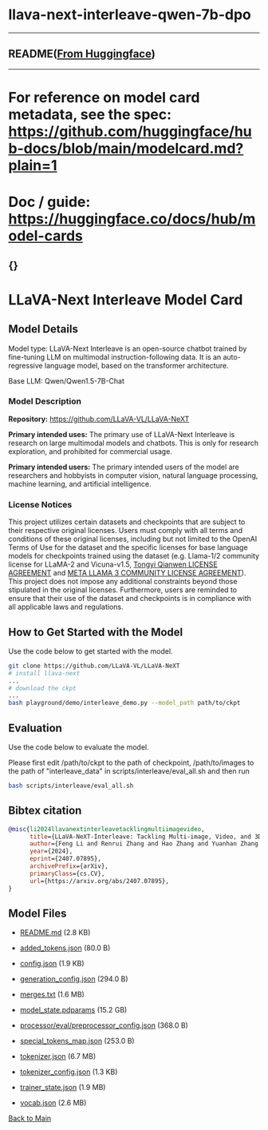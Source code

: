 
# llava-next-interleave-qwen-7b-dpo
---


## README([From Huggingface](https://huggingface.co/lmms-lab/llava-next-interleave-qwen-7b-dpo))

---
# For reference on model card metadata, see the spec: https://github.com/huggingface/hub-docs/blob/main/modelcard.md?plain=1
# Doc / guide: https://huggingface.co/docs/hub/model-cards
{}
---

# LLaVA-Next Interleave Model Card

## Model Details

Model type: LLaVA-Next Interleave is an open-source chatbot trained by fine-tuning LLM on multimodal instruction-following data. It is an auto-regressive language model, based on the transformer architecture. 

Base LLM: Qwen/Qwen1.5-7B-Chat

### Model Description

**Repository:** https://github.com/LLaVA-VL/LLaVA-NeXT

**Primary intended uses:** The primary use of LLaVA-Next Interleave is research on large multimodal models and chatbots. This is only for research exploration, and prohibited for commercial usage.

**Primary intended users:** The primary intended users of the model are researchers and hobbyists in computer vision, natural language processing, machine learning, and artificial intelligence.

### License Notices
  
This project utilizes certain datasets and checkpoints that are subject to their respective original licenses. Users must comply with all terms and conditions of these original licenses, including but not limited to the OpenAI Terms of Use for the dataset and the specific licenses for base language models for checkpoints trained using the dataset (e.g. Llama-1/2 community license for LLaMA-2 and Vicuna-v1.5, [Tongyi Qianwen LICENSE AGREEMENT](https://github.com/QwenLM/Qwen/blob/main/Tongyi%20Qianwen%20LICENSE%20AGREEMENT) and [META LLAMA 3 COMMUNITY LICENSE AGREEMENT](https://llama.meta.com/llama3/license/)). This project does not impose any additional constraints beyond those stipulated in the original licenses. Furthermore, users are reminded to ensure that their use of the dataset and checkpoints is in compliance with all applicable laws and regulations.

## How to Get Started with the Model

Use the code below to get started with the model.

```bash
git clone https://github.com/LLaVA-VL/LLaVA-NeXT
# install llava-next
...
# download the ckpt
...
bash playground/demo/interleave_demo.py --model_path path/to/ckpt
```



## Evaluation

Use the code below to evaluate the model.

Please first edit /path/to/ckpt to the path of checkpoint, /path/to/images to the path of "interleave_data" in scripts/interleave/eval_all.sh and then run
```bash
bash scripts/interleave/eval_all.sh
```

## Bibtex citation

```bibtex
@misc{li2024llavanextinterleavetacklingmultiimagevideo,
      title={LLaVA-NeXT-Interleave: Tackling Multi-image, Video, and 3D in Large Multimodal Models}, 
      author={Feng Li and Renrui Zhang and Hao Zhang and Yuanhan Zhang and Bo Li and Wei Li and Zejun Ma and Chunyuan Li},
      year={2024},
      eprint={2407.07895},
      archivePrefix={arXiv},
      primaryClass={cs.CV},
      url={https://arxiv.org/abs/2407.07895}, 
}
```



## Model Files

- [README.md](https://paddlenlp.bj.bcebos.com/models/community/lmms-lab/llava-next-interleave-qwen-7b-dpo/README.md) (2.8 KB)

- [added_tokens.json](https://paddlenlp.bj.bcebos.com/models/community/lmms-lab/llava-next-interleave-qwen-7b-dpo/added_tokens.json) (80.0 B)

- [config.json](https://paddlenlp.bj.bcebos.com/models/community/lmms-lab/llava-next-interleave-qwen-7b-dpo/config.json) (1.9 KB)

- [generation_config.json](https://paddlenlp.bj.bcebos.com/models/community/lmms-lab/llava-next-interleave-qwen-7b-dpo/generation_config.json) (294.0 B)

- [merges.txt](https://paddlenlp.bj.bcebos.com/models/community/lmms-lab/llava-next-interleave-qwen-7b-dpo/merges.txt) (1.6 MB)

- [model_state.pdparams](https://paddlenlp.bj.bcebos.com/models/community/lmms-lab/llava-next-interleave-qwen-7b-dpo/model_state.pdparams) (15.2 GB)

- [processor/eval/preprocessor_config.json](https://paddlenlp.bj.bcebos.com/models/community/lmms-lab/llava-next-interleave-qwen-7b-dpo/processor/eval/preprocessor_config.json) (368.0 B)

- [special_tokens_map.json](https://paddlenlp.bj.bcebos.com/models/community/lmms-lab/llava-next-interleave-qwen-7b-dpo/special_tokens_map.json) (253.0 B)

- [tokenizer.json](https://paddlenlp.bj.bcebos.com/models/community/lmms-lab/llava-next-interleave-qwen-7b-dpo/tokenizer.json) (6.7 MB)

- [tokenizer_config.json](https://paddlenlp.bj.bcebos.com/models/community/lmms-lab/llava-next-interleave-qwen-7b-dpo/tokenizer_config.json) (1.3 KB)

- [trainer_state.json](https://paddlenlp.bj.bcebos.com/models/community/lmms-lab/llava-next-interleave-qwen-7b-dpo/trainer_state.json) (1.9 MB)

- [vocab.json](https://paddlenlp.bj.bcebos.com/models/community/lmms-lab/llava-next-interleave-qwen-7b-dpo/vocab.json) (2.6 MB)


[Back to Main](../../)